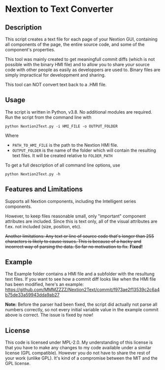 # Nextion to Text Converter

## Description

This script creates a text file for each page of your Nextion GUI, containing all components of the page, the entire source code, and some of the component's properties. 

This tool was mainly created to get meaningfull commit diffs (which is not possible with the binary HMI file) and to allow you to share *your* source code with other people as easily as developpers are used to. Binary files are simply impractical for developpment and sharing.

This tool can NOT convert text back to a .HMI file. 

## Usage

The script is written in Python, v3.8. No additional modules are required. 
Run the script from the command line with

```python Nextion2Text.py -i HMI_FILE -o OUTPUT_FOLDER```

Where

* `PATH_TO_HMI_FILE` is the path to the Nextion HMI file.
* `OUTPUT_FOLDER` is the name of the folder which will contain the resulting text files. It will be created relative to `FOLDER_PATH`

To get a full description of all command line options, use

```python Nextion2Text.py -h```

## Features and Limitations

Supports all Nextion components, including the Intelligent series components. 

However, to keep files reasonable small, only "important" component attributes are included. Since this is text only, all of the visual attributes are f.ex. not included (size, position, etc). 

~~Another limitations: Any text or line of source code that's longer than 255 characters is likely to cause issues. This is because of a hacky and incorrect way of parsing the data. So far no motivation to fix.~~ **Fixed!**

## Example

The Example folder contains a HMI file and a subfolder with the resultung text files. If you want to see how a commit diff looks like when the HMI file has been modified, here's an example: https://github.com/MMMZZZZ/Nextion2Text/commit/f973ae2f13539c2c6a4b75de33a59943dda9ab27

**Note:** Before the parser had been fixed, the script did actually not parse all numbers correctly, so not every initial variable value in the example commit above is correct. The issue is fixed by now!

## License

This code is licensed under MPL-2.0. My understanding of this license is that you have to make any changes to my code available under a similar license (GPL compatible). However you do not have to share the rest of your work (unlike GPL). It's kind of a compromise between the MIT and the GPL license. 

